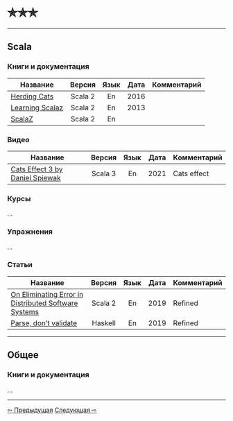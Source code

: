 # &#10031;&#10031;&#10031;

--- 

## Scala

### Книги и документация

| Название                                               |  Версия  | Язык | Дата | Комментарий |
|--------------------------------------------------------|:--------:|:----:|------|-------------|
| [Herding Cats](https://eed3si9n.com/herding-cats)      | Scala 2  |  En  | 2016 |             |
| [Learning Scalaz](http://eed3si9n.com/learning-scalaz) | Scala 2  |  En  | 2013 |             |
| [ScalaZ](https://scalaz.github.io/7)                   | Scala 2  |  En  |      |             |

### Видео

| Название                                                                       |  Версия  | Язык | Дата | Комментарий |
|--------------------------------------------------------------------------------|:--------:|:----:|------|-------------|
| [Cats Effect 3 by Daniel Spiewak](https://www.youtube.com/watch?v=KZtVBtOrP50) | Scala 3  |  En  | 2021 | Cats effect |

### Курсы

...

### Упражнения

...

### Статьи

| Название                                                                       |  Версия  | Язык | Дата | Комментарий |
|--------------------------------------------------------------------------------|:--------:|:----:|------|-------------|
| [On Eliminating Error in Distributed Software Systems](https://blog.colinbreck.com/on-eliminating-error-in-distributed-software-systems) | Scala 2 |  En  | 2019  | Refined     |
| [Parse, don’t validate](https://lexi-lambda.github.io/blog/2019/11/05/parse-don-t-validate) | Haskell |  En  | 2019 | Refined     |

--- 

## Общее

### Книги и документация

...

---

<div>
    <a href="two_stars">&#8678; Предыдущая</a>
    <a href="four_stars">Следующая &#8680;</a>
</div>
